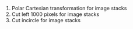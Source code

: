 1. Polar Cartesian transformation for image stacks
2. Cut left 1000 pixels for image stacks
3. Cut incircle for image stacks
